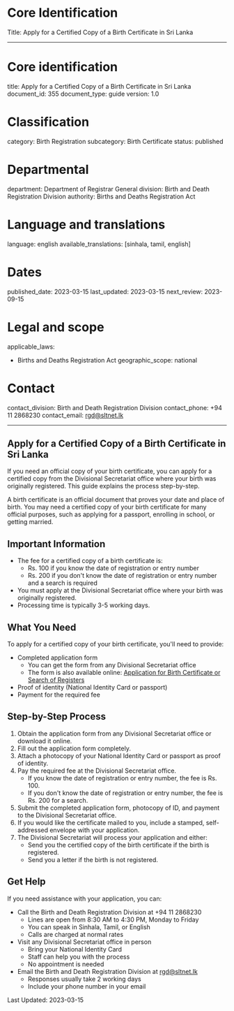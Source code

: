 # Core Identification
Title: Apply for a Certified Copy of a Birth Certificate in Sri Lanka

---
# Core identification
title: Apply for a Certified Copy of a Birth Certificate in Sri Lanka
document_id: 355
document_type: guide
version: 1.0

# Classification
category: Birth Registration
subcategory: Birth Certificate
status: published

# Departmental
department: Department of Registrar General
division: Birth and Death Registration Division
authority: Births and Deaths Registration Act

# Language and translations
language: english
available_translations: [sinhala, tamil, english]

# Dates
published_date: 2023-03-15
last_updated: 2023-03-15
next_review: 2023-09-15

# Legal and scope
applicable_laws:
 - Births and Deaths Registration Act
geographic_scope: national

# Contact
contact_division: Birth and Death Registration Division
contact_phone: +94 11 2868230
contact_email: rgd@sltnet.lk

---

## Apply for a Certified Copy of a Birth Certificate in Sri Lanka

If you need an official copy of your birth certificate, you can apply for a certified copy from the Divisional Secretariat office where your birth was originally registered. This guide explains the process step-by-step.

A birth certificate is an official document that proves your date and place of birth. You may need a certified copy of your birth certificate for many official purposes, such as applying for a passport, enrolling in school, or getting married.

## Important Information

- The fee for a certified copy of a birth certificate is:
    - Rs. 100 if you know the date of registration or entry number
    - Rs. 200 if you don't know the date of registration or entry number and a search is required
- You must apply at the Divisional Secretariat office where your birth was originally registered.
- Processing time is typically 3-5 working days.

## What You Need

To apply for a certified copy of your birth certificate, you'll need to provide:

- Completed application form
    - You can get the form from any Divisional Secretariat office
    - The form is also available online: [Application for Birth Certificate or Search of Registers](https://gic.gov.lk/gic/pdf/Application_for_birth_certificate_or_search_registeres.pdf)
- Proof of identity (National Identity Card or passport)
- Payment for the required fee

## Step-by-Step Process

1. Obtain the application form from any Divisional Secretariat office or download it online.
2. Fill out the application form completely.
3. Attach a photocopy of your National Identity Card or passport as proof of identity.
4. Pay the required fee at the Divisional Secretariat office.
    - If you know the date of registration or entry number, the fee is Rs. 100.
    - If you don't know the date of registration or entry number, the fee is Rs. 200 for a search.
5. Submit the completed application form, photocopy of ID, and payment to the Divisional Secretariat office.
6. If you would like the certificate mailed to you, include a stamped, self-addressed envelope with your application.
7. The Divisional Secretariat will process your application and either:
    - Send you the certified copy of the birth certificate if the birth is registered.
    - Send you a letter if the birth is not registered.

## Get Help

If you need assistance with your application, you can:

- Call the Birth and Death Registration Division at +94 11 2868230
    - Lines are open from 8:30 AM to 4:30 PM, Monday to Friday
    - You can speak in Sinhala, Tamil, or English
    - Calls are charged at normal rates
- Visit any Divisional Secretariat office in person
    - Bring your National Identity Card
    - Staff can help you with the process
    - No appointment is needed
- Email the Birth and Death Registration Division at rgd@sltnet.lk
    - Responses usually take 2 working days
    - Include your phone number in your email

Last Updated: 2023-03-15